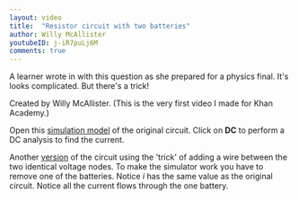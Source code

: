 ```yaml
---
layout: video
title:  "Resistor circuit with two batteries"
author: Willy McAllister
youtubeID: j-iR7puLj6M
comments: true
--- 
```


A learner wrote in with this question as she prepared for a physics final. It's looks complicated. But there's a trick! 

Created by Willy McAllister. (This is the very first video I made for Khan Academy.)

Open this [simulation model](https://spinningnumbers.org/circuit-sandbox/index.html?value=%5B%5B%22w%22%2C%5B144%2C168%2C120%2C168%5D%5D%2C%5B%22w%22%2C%5B72%2C168%2C104%2C168%5D%5D%2C%5B%22a%22%2C%5B104%2C168%2C0%5D%2C%7B%22color%22%3A%22magenta%22%2C%22offset%22%3A%220%22%2C%22_json_%22%3A2%7D%2C%5B%220%22%2C%224%22%5D%5D%2C%5B%22g%22%2C%5B72%2C168%2C0%5D%2C%7B%22_json_%22%3A3%7D%2C%5B%220%22%5D%5D%2C%5B%22w%22%2C%5B152%2C120%2C184%2C120%5D%5D%2C%5B%22w%22%2C%5B152%2C64%2C184%2C64%5D%5D%2C%5B%22w%22%2C%5B264%2C64%2C232%2C64%5D%5D%2C%5B%22w%22%2C%5B264%2C120%2C264%2C64%5D%5D%2C%5B%22w%22%2C%5B264%2C120%2C232%2C120%5D%5D%2C%5B%22w%22%2C%5B264%2C168%2C264%2C120%5D%5D%2C%5B%22w%22%2C%5B192%2C168%2C264%2C168%5D%5D%2C%5B%22w%22%2C%5B72%2C120%2C72%2C168%5D%5D%2C%5B%22w%22%2C%5B72%2C120%2C104%2C120%5D%5D%2C%5B%22w%22%2C%5B72%2C64%2C72%2C120%5D%5D%2C%5B%22w%22%2C%5B104%2C64%2C72%2C64%5D%5D%2C%5B%22r%22%2C%5B192%2C168%2C1%5D%2C%7B%22name%22%3A%22%22%2C%22r%22%3A%222.7%22%2C%22_json_%22%3A15%7D%2C%5B%223%22%2C%224%22%5D%5D%2C%5B%22r%22%2C%5B184%2C120%2C3%5D%2C%7B%22name%22%3A%22%22%2C%22r%22%3A%221.4%22%2C%22_json_%22%3A16%7D%2C%5B%222%22%2C%223%22%5D%5D%2C%5B%22r%22%2C%5B184%2C64%2C3%5D%2C%7B%22name%22%3A%22%22%2C%22r%22%3A%221.4%22%2C%22_json_%22%3A17%7D%2C%5B%221%22%2C%223%22%5D%5D%2C%5B%22v%22%2C%5B104%2C120%2C3%5D%2C%7B%22name%22%3A%22%22%2C%22value%22%3A%22dc(11)%22%2C%22_json_%22%3A18%7D%2C%5B%220%22%2C%222%22%5D%5D%2C%5B%22v%22%2C%5B104%2C64%2C3%5D%2C%7B%22name%22%3A%22%22%2C%22value%22%3A%22dc(11)%22%2C%22_json_%22%3A19%7D%2C%5B%220%22%2C%221%22%5D%5D%2C%5B%22view%22%2C2.1599999999999966%2C22.792%2C2.44140625%2C%2250%22%2C%2210%22%2C%221G%22%2Cnull%2C%22100%22%2C%220.01%22%2C%221000%22%5D%5D) of the original circuit. Click on **DC** to perform a DC analysis to find the current. 

Another [version](https://spinningnumbers.org/circuit-sandbox/index.html?value=%5B%5B%22w%22%2C%5B144%2C168%2C120%2C168%5D%5D%2C%5B%22w%22%2C%5B72%2C168%2C104%2C168%5D%5D%2C%5B%22a%22%2C%5B104%2C168%2C0%5D%2C%7B%22color%22%3A%22magenta%22%2C%22offset%22%3A%220%22%2C%22_json_%22%3A2%7D%2C%5B%220%22%2C%223%22%5D%5D%2C%5B%22g%22%2C%5B72%2C168%2C0%5D%2C%7B%22_json_%22%3A3%7D%2C%5B%220%22%5D%5D%2C%5B%22w%22%2C%5B152%2C120%2C184%2C120%5D%5D%2C%5B%22w%22%2C%5B152%2C64%2C184%2C64%5D%5D%2C%5B%22w%22%2C%5B264%2C64%2C232%2C64%5D%5D%2C%5B%22w%22%2C%5B264%2C120%2C264%2C64%5D%5D%2C%5B%22w%22%2C%5B264%2C120%2C232%2C120%5D%5D%2C%5B%22w%22%2C%5B264%2C168%2C264%2C120%5D%5D%2C%5B%22w%22%2C%5B192%2C168%2C264%2C168%5D%5D%2C%5B%22w%22%2C%5B72%2C120%2C72%2C168%5D%5D%2C%5B%22w%22%2C%5B72%2C120%2C104%2C120%5D%5D%2C%5B%22r%22%2C%5B192%2C168%2C1%5D%2C%7B%22name%22%3A%22%22%2C%22r%22%3A%222.7%22%2C%22_json_%22%3A13%7D%2C%5B%222%22%2C%223%22%5D%5D%2C%5B%22r%22%2C%5B184%2C120%2C3%5D%2C%7B%22name%22%3A%22%22%2C%22r%22%3A%221.4%22%2C%22_json_%22%3A14%7D%2C%5B%221%22%2C%222%22%5D%5D%2C%5B%22r%22%2C%5B184%2C64%2C3%5D%2C%7B%22name%22%3A%22%22%2C%22r%22%3A%221.4%22%2C%22_json_%22%3A15%7D%2C%5B%221%22%2C%222%22%5D%5D%2C%5B%22v%22%2C%5B104%2C120%2C3%5D%2C%7B%22name%22%3A%22%22%2C%22value%22%3A%22dc(11)%22%2C%22_json_%22%3A16%7D%2C%5B%220%22%2C%221%22%5D%5D%2C%5B%22w%22%2C%5B152%2C120%2C152%2C64%5D%5D%2C%5B%22view%22%2C2.1599999999999966%2C22.792%2C2.44140625%2C%2250%22%2C%2210%22%2C%221G%22%2Cnull%2C%22100%22%2C%220.01%22%2C%221000%22%5D%5D) of the circuit using the 'trick' of adding a wire between the two identical voltage nodes. To make the simulator work you have to remove one of the batteries. Notice $i$ has the same value as the original circuit. Notice all the current flows through the one battery.
